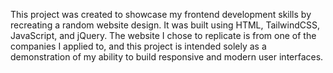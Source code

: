 This project was created to showcase my frontend development skills by recreating a random website design. It was built using HTML, TailwindCSS, JavaScript, and jQuery. The website I chose to replicate is from one of the companies I applied to, and this project is intended solely as a demonstration of my ability to build responsive and modern user interfaces.
